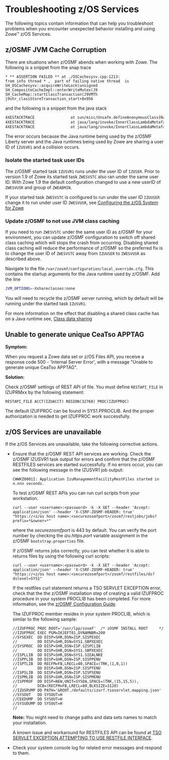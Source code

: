 # Troubleshooting z/OS Services

The following topics contain information that can help you troubleshoot problems when you encounter unexpected behavior installing and using Zowe&trade; z/OS Services.

## z/OSMF JVM Cache Corruption

There are situations when z/OSMF abends when working with Zowe. 
The following is a snippet from the snap trace

```
* ** ASSERTION FAILED ** at ./OSCachesysv.cpp:1213: 
from info thread * ,  part of failing native thread  is 
SH_OSCachesysv::acquireWriteLock(unsigned
SH_CompositeCacheImpl::enterWriteMutex(J9
SH_CacheMap::startClassTransaction(J9VMTh
j9shr_classStoreTransaction_start+0x956  
```

and the following is a snippet from the java stack

```sh
4XESTACKTRACE                at sun/misc/Unsafe.defineAnonymousClass(Native Method) 
4XESTACKTRACE                at java/lang/invoke/InnerClassLambdaMetafactory.spinInnerClass(InnerClassLambdaMetafactory.java:339) 
4XESTACKTRACE                at java/lang/invoke/InnerClassLambdaMetafactory.buildCallSite(InnerClassLambdaMetafactory.java:206) 
```

The error occurs because the Java runtime being used by the z/OSMF Liberty server and the Java runtimes being used by Zowe are sharing a user ID of `IZUSVR1` and a collision occurs.  

### Isolate the started task user IDs

The z/OSMF started task `IZUSVR1` runs under the user ID of `IZUSER`.  Prior to version 1.9 of Zowe its started task `ZWESVSTC` also ran under the same user ID.  With Zowe 1.9 the default configuration changed to use a new userID of `ZWESVUSR` and group of `ZWEADMIN`.  

If your started task `ZWESVSTC` is configured to run under the user ID `IZUUSER` change it to run under user ID `ZWESVUSR`, see [Configuring the z/OS System for Zowe](../user-guide/configure-zos.system.md#user-ids-and-groups-for-the-zowe-started-tasks)

### Update z/OSMF to not use JVM class caching

If you need to run `ZWESVSTC` under the same user ID as z/OSMF for your environment, you can update z/OSMF configuration to switch off shared class caching which will stops the crash from occurring.  Disabling shared class caching will reduce the performance of z/OSMF so the preferred fix is to change the user ID of  `ZWESVSTC` away from `IZUUSER` to `ZWESVUSR` as described above.  

Navigate to the file `/var/zosmf/configuration/local_override.cfg`.  This contains the startup arguments for the Java runtime used by z/OSMF.  Add the line
```sh
JVM_OPTIONS=-Xshareclasses:none
```
You will need to recycle the z/OSMF server running, which by default will be running under the started task `IZUSVR1`.  

For more information on the effect that disabling a shared class cache has on a Java runtime see, [Class data sharing](https://www.ibm.com/support/knowledgecenter/SSYKE2_8.0.0/com.ibm.java.vm.80.doc/docs/shrc.html)

## Unable to generate unique CeaTso APPTAG

**Symptom:**

When you request a Zowe data set or z/OS Files API, you receive a response code 500 - 'Internal Server Error', with a message "Unable to generate unique CeaTso APPTAG". 

**Solution:**

Check z/OSMF settings of REST API of file. You must define `RESTAPI_FILE` in IZUPRMxx by the following statement:

```RESTAPI_FILE ACCT(IZUACCT) REGION(32768) PROC(IZUFPROC)```  

The default IZUFPROC can be found in SYS1.PPROCLIB. And the proper authorization is needed to get IZUFPROC work successfully.

## z/OS Services are unavailable

If the z/OS Services are unavailable, take the following corrective actions. 

- Ensure that the z/OSMF REST API services are working. Check the z/OSMF IZUSVR1 task output for errors and confirm that the z/OSMF RESTFILES services are started successfully. If no errors occur, you can see the following message in the IZUSVR1 job output:

    ```
    CWWKZ0001I: Application IzuManagementFacilityRestFiles started in n.nnn seconds.
    ```

    To test z/OSMF REST APIs you can run curl scripts from your workstation. 

    ```
    curl --user <username>:<password> -k -X GET --header 'Accept: application/json' --header 'X-CSRF-ZOSMF-HEADER: true' "https://<z/os host name>:<securezosmfport>/zosmf/restjobs/jobs?prefix=*&owner=*"
    ```

    where the *securezosmfport* is 443 by default. You can verify the port number by checking the *izu.https.port* variable assignment in the z/OSMF `bootstrap.properties` file.

    If z/OSMF returns jobs correctly, you can test whether it is able to returns files by using the following curl scripts:

    ```
    curl --user <username>:<password> -k -X GET --header 'Accept: application/json' --header 'X-CSRF-ZOSMF-HEADER: true' "https://<z/os host name>:<securezosmfport>/zosmf/restfiles/ds?dslevel=SYS1"
    ```

    If the restfiles curl statement returns a TSO SERVLET EXCEPTION error, check that the the z/OSMF installation step of creating a valid IZUFPROC procedure in your system PROCLIB has been completed. For more information, see the [z/OSMF Configuration Guide](https://www-01.ibm.com/servers/resourcelink/svc00100.nsf/pages/zOSV2R3sc278419?OpenDocument).

    The IZUFPROC member resides in your system PROCLIB, which is similar to the following sample:

    ```
    //IZUFPROC PROC ROOT='/usr/lpp/zosmf'  /* zOSMF INSTALL ROOT     */
    //IZUFPROC EXEC PGM=IKJEFT01,DYNAMNBR=200                          
    //SYSEXEC  DD DISP=SHR,DSN=ISP.SISPEXEC                            
    //         DD DISP=SHR,DSN=SYS1.SBPXEXEC                           
    //SYSPROC  DD DISP=SHR,DSN=ISP.SISPCLIB                            
    //         DD DISP=SHR,DSN=SYS1.SBPXEXEC                           
    //ISPLLIB  DD DISP=SHR,DSN=SYS1.SIEALNKE                           
    //ISPPLIB  DD DISP=SHR,DSN=ISP.SISPPENU                            
    //ISPTLIB  DD RECFM=FB,LRECL=80,SPACE=(TRK,(1,0,1))                
    //         DD DISP=SHR,DSN=ISP.SISPTENU                            
    //ISPSLIB  DD DISP=SHR,DSN=ISP.SISPSENU                            
    //ISPMLIB  DD DISP=SHR,DSN=ISP.SISPMENU                            
    //ISPPROF  DD DISP=NEW,UNIT=SYSDA,SPACE=(TRK,(15,15,5)),            
    //         DCB=(RECFM=FB,LRECL=80,BLKSIZE=3120)                     
    //IZUSRVMP DD PATH='&ROOT./defaults/izurf.tsoservlet.mapping.json'  
    //SYSOUT   DD SYSOUT=H                                              
    //CEEDUMP  DD SYSOUT=H                                              
    //SYSUDUMP DD SYSOUT=H                                              
    //                                                                 
    ```

    **Note:** You might need to change paths and data sets names to match your installation.

    A known issue and workaround for RESTFILES API can be found at [TSO SERVLET EXCEPTION ATTEMPTING TO USE RESTFILE INTERFACE](http://www-01.ibm.com/support/docview.wss?crawler=1&uid=isg1PI63398).

-   Check your system console log for related error messages and respond to them.
